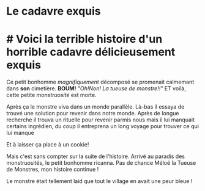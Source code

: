# Le cadavre exquis
# # Voici la terrible histoire d'un horrible cadavre délicieusement exquis
Ce petit bonhomme *magnifiquement* décomposé se promenait calmemant dans **son** cimetière.
**BOUM!** *"Oh!Non! La tueuse de monstre!!"* ET voilà, cette petite *monstruosité* est morte.

Après ça le monstre viva dans un monde parallèle.
Là-bas il essaya de trouvé une solution pour revenir dans notre monde.
Après de longue recherche il trouva un rituelle pour revenir parmis nous mais il lui manquait certains ingrédien, du coup il entreprena un long voyage pour trouver ce qui lui manque


Et à laisser ça place à un cookie!

Mais c'est sans compter sur la suite de l'histoire.
Arrivé au paradis des monstruosités, le petit bonhomme ricanna.
Pas de chance Méloé la Tueuse de Monstres, mon histoire continue !

Le monstre était tellement laid que tout le village en avait une peur bleue !


